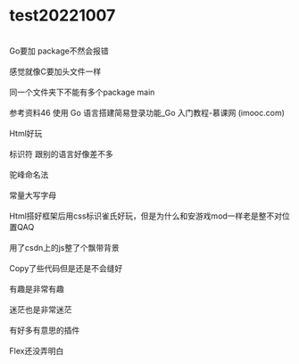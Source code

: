# test20221007
<br>Go要加 package不然会报错</br>
<br>感觉就像C要加头文件一样</br>
<br>同一个文件夹下不能有多个package main</br>
<br>参考资料46 使用 Go 语言搭建简易登录功能_Go 入门教程-慕课网 (imooc.com)</br>
<br>Html好玩</br>
<br>标识符 跟别的语言好像差不多</br>
<br>驼峰命名法</br>
<br>常量大写字母</br>
<br>Html搭好框架后用css标识雀氏好玩，但是为什么和安游戏mod一样老是整不对位置QAQ</br>
<br>用了csdn上的js整了个飘带背景</br>
<br>Copy了些代码但是还是不会缝好</br>
<br>有趣是非常有趣</br>
<br>迷茫也是非常迷茫</br>
<br>有好多有意思的插件</br>
<br>Flex还没弄明白</br>
